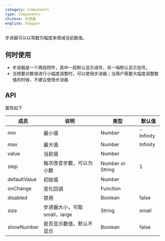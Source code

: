 ```yaml
---
category: Components
type: Components
chinese: 步进器
english: Stepper
---
```


步进器可以以常数为幅度来增减当前数值。

## 何时使用

 - 步进器是一个两段控件，其中一段默认显示减号，另一端默认显示加号。
 - 当想要对数值进行小幅度调整时，可以使用步进器；当用户需要大幅度调整数值的时候，不建议使用步进器

## API

属性如下

| 成员        | 说明           | 类型               | 默认值       |
|-------------|----------------|--------------------|--------------|
| min     | 最小值   | Number | -Infinity        |
| max     | 最大值       | Number      | Infinity           |
| value     | 当前值       | Number      |            |
| step     | 每次改变步数，可以为小数  | Number or String      |  1      |
| defaultValue     | 初始值       | Number      |            |
| onChange     | 变化回调       | Function      |            |
| disabled     | 禁用       | Boolean      |      false      |
| size    | 步进器大小，可取small，large  | String      |      small      |
| showNumber    | 是否显示数值，默认不显示  | Boolean      |      false      |
